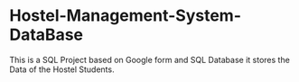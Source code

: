 # Hostel-Management-System-DataBase
This is a SQL Project based on Google form and SQL Database it stores the Data of the Hostel Students.
